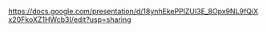 https://docs.google.com/presentation/d/18ynhEkePPlZUI3E_8Opx9NL9fQiXx20FkoXZ1HWcb3I/edit?usp=sharing